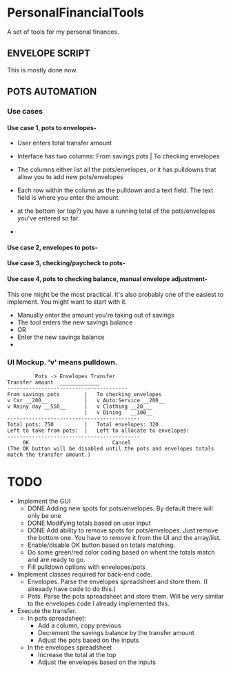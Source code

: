 # PersonalFinancialTools
A set of tools for my personal finances.

## ENVELOPE SCRIPT
This is mostly done now.

## POTS AUTOMATION
### Use cases
#### Use case 1, pots to envelopes-
* User enters total transfer amount
* Interface has two columns:
From savings pots    |   To checking envelopes

* The columns either list all the pots/envelopes, or it has pulldowns that allow you to add new pots/envelopes
* Each row within the column as the pulldown and a text field. The text field is where you enter the amount.
* at the bottom (or top?) you have a running total of the pots/envelopes you've entered so far.
* 

#### Use case 2, envelopes to pots-

#### Use case 3, checking/paycheck to pots-

#### Use case 4, pots to checking balance, manual envelope adjustment-
This one might be the most practical. It's also probably one of the easiest to implement. You might want to start with it.
* Manually enter the amount you're taking out of savings
* The tool enters the new savings balance
* OR
* Enter the new savings balance
* 

### UI Mockup. 'v' means pulldown.

```
         Pots -> Envelopes Transfer
Transfer amount  _____________
---------------------------------------
From savings pots        |   To checking envelopes
v Car __200__            |   v Auto:Service __200__
v Rainy day __550__      |   v Clothing __20___
                         |   v Dining   __100__
-------------------------------------------                         
Total pots: 750          |   Total envelopes: 320
Left to take from pots:  |   Left to allocate to envelopes: 
-------------------------------------------
     OK                           Cancel
(The OK button will be disabled until the pots and envelopes totals match the transfer amount.)
```

# TODO
* Implement the GUI
  * DONE Adding new spots for pots/envelopes. By default there will only be one
  * DONE Modifying totals based on user input
  * DONE Add ability to remove spots for pots/envelopes. Just remove the bottom one. You have to remove it from the UI and the array/list.
  * Enable/disable OK button based on totals matching. 
  * Do some green/red color coding based on whent the totals match and are ready to go.
  * Fill pulldown options with envelopes/pots
* Implement classes required for back-end code.
  * Envelopes. Parse the envelopes spreadsheet and store them. (I alreaady have code to do this.)
  * Pots. Parse the pots spreadsheet and store them. Will be very similar to the envelopes code I already implemented this.
* Execute the transfer.
  * In pots spreadsheet:
    * Add a column, copy previous
    * Decrement the savings balance by the transfer amount
    * Adjust the pots based on the inputs
  * In the envelopes spreadsheet
    * Increase the total at the top
    * Adjust the envelopes based on the inputs
